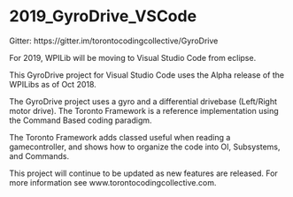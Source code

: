 <h1>2019_GyroDrive_VSCode</h1>
<p>Gitter: https://gitter.im/torontocodingcollective/GyroDrive
<p>For 2019, WPILib will be moving to Visual Studio Code from eclipse.
<p>
This GyroDrive project for Visual Studio Code uses the Alpha release of the WPILibs as of Oct 2018.  
<p>
The GyroDrive project uses a gyro and a differential drivebase (Left/Right motor drive).  The Toronto Framework is a reference implementation using the Command Based coding paradigm.
<p>
The Toronto Framework adds classed useful when reading a gamecontroller, and shows how to organize the code into OI, Subsystems, and Commands.
<p> This project will continue to be updated as new features are released.  For more information see www.torontocodingcollective.com.

